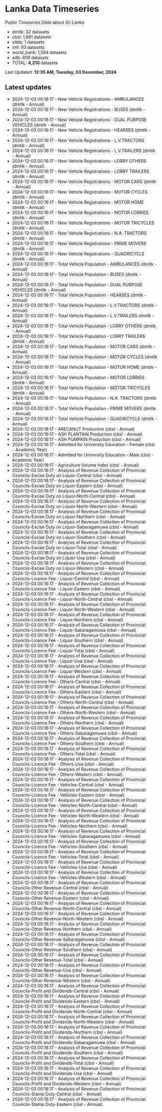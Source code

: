 # Lanka Data Timeseries
*Public Timeseries Data about Sri Lanka*

* dmtlk: 32 datasets
* cbsl: 1,891 datasets
* sltda: 1 datasets
* imf: 93 datasets
* world_bank: 1,584 datasets
* adb: 609 datasets
* TOTAL: **4,210** datasets

Last Updated: **12:35 AM, Tuesday, 03 December, 2024**

## Latest updates

* 2024-12-03 00:16:17 - New Vehicle Registrations - AMBULANCES (dmtlk - Annual)
* 2024-12-03 00:16:17 - New Vehicle Registrations - BUSES (dmtlk - Annual)
* 2024-12-03 00:16:17 - New Vehicle Registrations - DUAL PURPOSE VEHICLES (dmtlk - Annual)
* 2024-12-03 00:16:17 - New Vehicle Registrations - HEARSES (dmtlk - Annual)
* 2024-12-03 00:16:17 - New Vehicle Registrations - L.V.TRACTORS (dmtlk - Annual)
* 2024-12-03 00:16:17 - New Vehicle Registrations - L.V.TRAILERS (dmtlk - Annual)
* 2024-12-03 00:16:17 - New Vehicle Registrations - LORRY OTHERS (dmtlk - Annual)
* 2024-12-03 00:16:17 - New Vehicle Registrations - LORRY TRAILERS (dmtlk - Annual)
* 2024-12-03 00:16:17 - New Vehicle Registrations - MOTOR CARS (dmtlk - Annual)
* 2024-12-03 00:16:17 - New Vehicle Registrations - MOTOR CYCLES (dmtlk - Annual)
* 2024-12-03 00:16:17 - New Vehicle Registrations - MOTOR HOME (dmtlk - Annual)
* 2024-12-03 00:16:17 - New Vehicle Registrations - MOTOR LORRIES (dmtlk - Annual)
* 2024-12-03 00:16:17 - New Vehicle Registrations - MOTOR TRICYCLES (dmtlk - Annual)
* 2024-12-03 00:16:17 - New Vehicle Registrations - N.A. TRACTORS (dmtlk - Annual)
* 2024-12-03 00:16:17 - New Vehicle Registrations - PRIME MOVERS (dmtlk - Annual)
* 2024-12-03 00:16:17 - New Vehicle Registrations - QUADRICYCLE (dmtlk - Annual)
* 2024-12-03 00:16:17 - Total Vehicle Population - AMBULANCES (dmtlk - Annual)
* 2024-12-03 00:16:17 - Total Vehicle Population - BUSES (dmtlk - Annual)
* 2024-12-03 00:16:17 - Total Vehicle Population - DUAL PURPOSE VEHICLES (dmtlk - Annual)
* 2024-12-03 00:16:17 - Total Vehicle Population - HEARSES (dmtlk - Annual)
* 2024-12-03 00:16:17 - Total Vehicle Population - L.V.TRACTORS (dmtlk - Annual)
* 2024-12-03 00:16:17 - Total Vehicle Population - L.V.TRAILERS (dmtlk - Annual)
* 2024-12-03 00:16:17 - Total Vehicle Population - LORRY OTHERS (dmtlk - Annual)
* 2024-12-03 00:16:17 - Total Vehicle Population - LORRY TRAILERS (dmtlk - Annual)
* 2024-12-03 00:16:17 - Total Vehicle Population - MOTOR CARS (dmtlk - Annual)
* 2024-12-03 00:16:17 - Total Vehicle Population - MOTOR CYCLES (dmtlk - Annual)
* 2024-12-03 00:16:17 - Total Vehicle Population - MOTOR HOME (dmtlk - Annual)
* 2024-12-03 00:16:17 - Total Vehicle Population - MOTOR LORRIES (dmtlk - Annual)
* 2024-12-03 00:16:17 - Total Vehicle Population - MOTOR TRICYCLES (dmtlk - Annual)
* 2024-12-03 00:16:17 - Total Vehicle Population - N.A. TRACTORS (dmtlk - Annual)
* 2024-12-03 00:16:17 - Total Vehicle Population - PRIME MOVERS (dmtlk - Annual)
* 2024-12-03 00:16:17 - Total Vehicle Population - QUADRICYCLE (dmtlk - Annual)
* 2024-12-03 00:16:17 - ARECANUT Production (cbsl - Annual)
* 2024-12-03 00:16:17 - ASH PLANTAIN Production (cbsl - Annual)
* 2024-12-03 00:16:17 - ASH PUMPKIN Production (cbsl - Annual)
* 2024-12-03 00:16:17 - Admitted for University Education - Female (cbsl - Academic Year)
* 2024-12-03 00:16:17 - Admitted for University Education - Male (cbsl - Academic Year)
* 2024-12-03 00:16:17 - Agriculture Volume Index (cbsl - Annual)
* 2024-12-03 00:16:17 - Analysis of Revenue Collection of Provincial Councils-Excise Duty on Liquor-Central (cbsl - Annual)
* 2024-12-03 00:16:17 - Analysis of Revenue Collection of Provincial Councils-Excise Duty on Liquor-Eastern (cbsl - Annual)
* 2024-12-03 00:16:17 - Analysis of Revenue Collection of Provincial Councils-Excise Duty on Liquor-North-Central (cbsl - Annual)
* 2024-12-03 00:16:17 - Analysis of Revenue Collection of Provincial Councils-Excise Duty on Liquor-North-Western (cbsl - Annual)
* 2024-12-03 00:16:17 - Analysis of Revenue Collection of Provincial Councils-Excise Duty on Liquor-Northern (cbsl - Annual)
* 2024-12-03 00:16:17 - Analysis of Revenue Collection of Provincial Councils-Excise Duty on Liquor-Sabaragamuwa (cbsl - Annual)
* 2024-12-03 00:16:17 - Analysis of Revenue Collection of Provincial Councils-Excise Duty on Liquor-Southern (cbsl - Annual)
* 2024-12-03 00:16:17 - Analysis of Revenue Collection of Provincial Councils-Excise Duty on Liquor-Total (cbsl - Annual)
* 2024-12-03 00:16:17 - Analysis of Revenue Collection of Provincial Councils-Excise Duty on Liquor-Uva (cbsl - Annual)
* 2024-12-03 00:16:17 - Analysis of Revenue Collection of Provincial Councils-Excise Duty on Liquor-Western (cbsl - Annual)
* 2024-12-03 00:16:17 - Analysis of Revenue Collection of Provincial Councils-Licence Fee - Liquor-Central (cbsl - Annual)
* 2024-12-03 00:16:17 - Analysis of Revenue Collection of Provincial Councils-Licence Fee - Liquor-Eastern (cbsl - Annual)
* 2024-12-03 00:16:17 - Analysis of Revenue Collection of Provincial Councils-Licence Fee - Liquor-North-Central (cbsl - Annual)
* 2024-12-03 00:16:17 - Analysis of Revenue Collection of Provincial Councils-Licence Fee - Liquor-North-Western (cbsl - Annual)
* 2024-12-03 00:16:17 - Analysis of Revenue Collection of Provincial Councils-Licence Fee - Liquor-Northern (cbsl - Annual)
* 2024-12-03 00:16:17 - Analysis of Revenue Collection of Provincial Councils-Licence Fee - Liquor-Sabaragamuwa (cbsl - Annual)
* 2024-12-03 00:16:17 - Analysis of Revenue Collection of Provincial Councils-Licence Fee - Liquor-Southern (cbsl - Annual)
* 2024-12-03 00:16:17 - Analysis of Revenue Collection of Provincial Councils-Licence Fee - Liquor-Total (cbsl - Annual)
* 2024-12-03 00:16:17 - Analysis of Revenue Collection of Provincial Councils-Licence Fee - Liquor-Uva (cbsl - Annual)
* 2024-12-03 00:16:17 - Analysis of Revenue Collection of Provincial Councils-Licence Fee - Liquor-Western (cbsl - Annual)
* 2024-12-03 00:16:17 - Analysis of Revenue Collection of Provincial Councils-Licence Fee - Others-Central (cbsl - Annual)
* 2024-12-03 00:16:17 - Analysis of Revenue Collection of Provincial Councils-Licence Fee - Others-Eastern (cbsl - Annual)
* 2024-12-03 00:16:17 - Analysis of Revenue Collection of Provincial Councils-Licence Fee - Others-North-Central (cbsl - Annual)
* 2024-12-03 00:16:17 - Analysis of Revenue Collection of Provincial Councils-Licence Fee - Others-North-Western (cbsl - Annual)
* 2024-12-03 00:16:17 - Analysis of Revenue Collection of Provincial Councils-Licence Fee - Others-Northern (cbsl - Annual)
* 2024-12-03 00:16:17 - Analysis of Revenue Collection of Provincial Councils-Licence Fee - Others-Sabaragamuwa (cbsl - Annual)
* 2024-12-03 00:16:17 - Analysis of Revenue Collection of Provincial Councils-Licence Fee - Others-Southern (cbsl - Annual)
* 2024-12-03 00:16:17 - Analysis of Revenue Collection of Provincial Councils-Licence Fee - Others-Total (cbsl - Annual)
* 2024-12-03 00:16:17 - Analysis of Revenue Collection of Provincial Councils-Licence Fee - Others-Uva (cbsl - Annual)
* 2024-12-03 00:16:17 - Analysis of Revenue Collection of Provincial Councils-Licence Fee - Others-Western (cbsl - Annual)
* 2024-12-03 00:16:17 - Analysis of Revenue Collection of Provincial Councils-Licence Fee - Vehicles-Central (cbsl - Annual)
* 2024-12-03 00:16:17 - Analysis of Revenue Collection of Provincial Councils-Licence Fee - Vehicles-Eastern (cbsl - Annual)
* 2024-12-03 00:16:17 - Analysis of Revenue Collection of Provincial Councils-Licence Fee - Vehicles-North-Central (cbsl - Annual)
* 2024-12-03 00:16:17 - Analysis of Revenue Collection of Provincial Councils-Licence Fee - Vehicles-North-Western (cbsl - Annual)
* 2024-12-03 00:16:17 - Analysis of Revenue Collection of Provincial Councils-Licence Fee - Vehicles-Northern (cbsl - Annual)
* 2024-12-03 00:16:17 - Analysis of Revenue Collection of Provincial Councils-Licence Fee - Vehicles-Sabaragamuwa (cbsl - Annual)
* 2024-12-03 00:16:17 - Analysis of Revenue Collection of Provincial Councils-Licence Fee - Vehicles-Southern (cbsl - Annual)
* 2024-12-03 00:16:17 - Analysis of Revenue Collection of Provincial Councils-Licence Fee - Vehicles-Total (cbsl - Annual)
* 2024-12-03 00:16:17 - Analysis of Revenue Collection of Provincial Councils-Licence Fee - Vehicles-Uva (cbsl - Annual)
* 2024-12-03 00:16:17 - Analysis of Revenue Collection of Provincial Councils-Licence Fee - Vehicles-Western (cbsl - Annual)
* 2024-12-03 00:16:17 - Analysis of Revenue Collection of Provincial Councils-Other Revenue-Central (cbsl - Annual)
* 2024-12-03 00:16:17 - Analysis of Revenue Collection of Provincial Councils-Other Revenue-Eastern (cbsl - Annual)
* 2024-12-03 00:16:17 - Analysis of Revenue Collection of Provincial Councils-Other Revenue-North-Central (cbsl - Annual)
* 2024-12-03 00:16:17 - Analysis of Revenue Collection of Provincial Councils-Other Revenue-North-Western (cbsl - Annual)
* 2024-12-03 00:16:17 - Analysis of Revenue Collection of Provincial Councils-Other Revenue-Northern (cbsl - Annual)
* 2024-12-03 00:16:17 - Analysis of Revenue Collection of Provincial Councils-Other Revenue-Sabaragamuwa (cbsl - Annual)
* 2024-12-03 00:16:17 - Analysis of Revenue Collection of Provincial Councils-Other Revenue-Southern (cbsl - Annual)
* 2024-12-03 00:16:17 - Analysis of Revenue Collection of Provincial Councils-Other Revenue-Total (cbsl - Annual)
* 2024-12-03 00:16:17 - Analysis of Revenue Collection of Provincial Councils-Other Revenue-Uva (cbsl - Annual)
* 2024-12-03 00:16:17 - Analysis of Revenue Collection of Provincial Councils-Other Revenue-Western (cbsl - Annual)
* 2024-12-03 00:16:17 - Analysis of Revenue Collection of Provincial Councils-Profit and Dividends-Central (cbsl - Annual)
* 2024-12-03 00:16:17 - Analysis of Revenue Collection of Provincial Councils-Profit and Dividends-Eastern (cbsl - Annual)
* 2024-12-03 00:16:17 - Analysis of Revenue Collection of Provincial Councils-Profit and Dividends-North-Central (cbsl - Annual)
* 2024-12-03 00:16:17 - Analysis of Revenue Collection of Provincial Councils-Profit and Dividends-North-Western (cbsl - Annual)
* 2024-12-03 00:16:17 - Analysis of Revenue Collection of Provincial Councils-Profit and Dividends-Northern (cbsl - Annual)
* 2024-12-03 00:16:17 - Analysis of Revenue Collection of Provincial Councils-Profit and Dividends-Sabaragamuwa (cbsl - Annual)
* 2024-12-03 00:16:17 - Analysis of Revenue Collection of Provincial Councils-Profit and Dividends-Southern (cbsl - Annual)
* 2024-12-03 00:16:17 - Analysis of Revenue Collection of Provincial Councils-Profit and Dividends-Total (cbsl - Annual)
* 2024-12-03 00:16:17 - Analysis of Revenue Collection of Provincial Councils-Profit and Dividends-Uva (cbsl - Annual)
* 2024-12-03 00:16:17 - Analysis of Revenue Collection of Provincial Councils-Profit and Dividends-Western (cbsl - Annual)
* 2024-12-03 00:16:17 - Analysis of Revenue Collection of Provincial Councils-Stamp Duty-Central (cbsl - Annual)
* 2024-12-03 00:16:17 - Analysis of Revenue Collection of Provincial Councils-Stamp Duty-Eastern (cbsl - Annual)